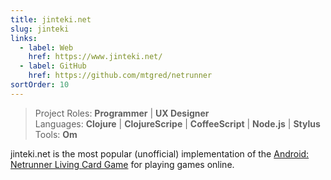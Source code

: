 ```yaml
---
title: jinteki.net
slug: jinteki
links:
  - label: Web
    href: https://www.jinteki.net/
  - label: GitHub
    href: https://github.com/mtgred/netrunner
sortOrder: 10
---
```


> Project Roles: **Programmer** | **UX Designer**\
> Languages: **Clojure** | **ClojureScripe** | **CoffeeScript** | **Node.js** | **Stylus**\
> Tools: **Om**

jinteki.net is the most popular (unofficial) implementation of the
[Android: Netrunner Living Card Game](https://www.fantasyflightgames.com/en/products/android-netrunner-the-card-game/)
for playing games online.
